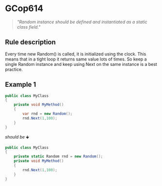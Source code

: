 # GCop614

> *"Random instance should be defined and instantiated as a static class field."*


## Rule description
Every time new Random() is called, it is initialized using the clock. This means that in a tight loop it returns same value lots of times. So keep a single Random instance and keep using Next on the same instance is a best practice.
## Example 1
```csharp
public class MyClass
{
    private void MyMethod()
    {
        var rnd = new Random();
        rnd.Next(1,100);
    }
}
```
*should be* 🡻

```csharp
public class MyClass
{
    private static Random rnd = new Random();
    private void MyMethod()
    {
        rnd.Next(1,100);
    }
}
```
